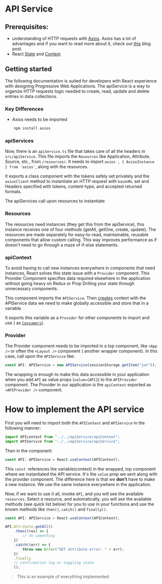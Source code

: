 # API Service

## Prerequisites:

-   understanding of HTTP requests with [Axios](https://www.npmjs.com/package/axios). Axios has a lot of advantages and if
    you want to read more about it, check
    out [this](https://betterprogramming.pub/why-javascript-developers-should-prefer-axios-over-fetch-294b28a96e2c) blog
    post.
-   React [State](https://reactjs.org/docs/hooks-state.html) and [Context](https://reactjs.org/docs/context.html)

## Getting started

The following documentation is suited for developers with React experience with designing Progressive Web Applications.
The apiService is a way to organize HTTP requests logic needed to create, read, update and delete entries in data
collections.

### Key Differences

-   Axios needs to be imported

```javascript
    npm install axios
```

### apiServices

Now, there is an `apiService.ts` file that takes care of all the headers in `src/apiService`. This file imports
the `Resources` like Application, Attribute, Source, etc., from `/resources/`. It needs to
import `axios , { AxiosInstance } from 'axios'`, along with the resources.

It exports a class component with the tokens safely set privately and the `axiosClient` method to instantiate an HTTP
request with `baseURL` set and Headers specified with tokens, content-type, and accepted returned formats.

The apiServices call upon resources to instantiate

### Resources

The resources need instances (they get this from the apiService), this instance receives one of four methods (getAll,
getOne, create, update). The resources are made separately for easy-to-read, maintainable, reusable components that
allow custom calling. This way improves performance as if doesn't need to go through a maze of if-else statements.

### apiContext

To avoid having to call new instances everywhere in components that need instances, React solves this state issue with
a `Provider` component. This Provider Component specifies data required elsewhere in the application without going heavy
on Redux or Prop Drilling your state through unnecessary components.

This component imports the `APIService`. Then [creates](https://reactjs.org/docs/context.html#reactcreatecontext)
context with the APIService data we need to make globally accessible and store that in a variable.

It exports this variable as a `Provider` for other components to import and use (
as [`Consumers`](https://reactjs.org/docs/context.html#contextconsumer)).

### Provider

The Provider component needs to be imported in a top component, like `<App />` or often the `<Layout />` component (
another wrapper component). In this case, call upon the `APIService` like:

```javascript
const API: APIService = new APIService(sessionStorage.getItem("jwt"));
```

The wrapping is enough to make this data accessible in your application when you add `API` as value
props (`value={API}`) to the `APIProvider` component. The Provider in our application is the `apiContext` exported
as `<APIProvider />` component.

# How to implement the API service

First you will need to import both the `APIContext` and `APIService` in the following manner:

```javascript
import APIcontext from "../../apiService/apiContext";
import APIService from "../../apiService/apiService";
```

Then in the component:

```javascript
const API: APIService = React.useContext(APIContext);
```

This `const `references the variable(context) in the wrapped, top component where we instantiated the API service. It's
the `value` prop we sent along with the provider component. The difference here is that we **don't** have to make a new
instance. We use the same instance everywhere in the application.

Now, if we want to use it all, invoke `API`, and you will see the available `resources`. Select a resource, and
automatically, you will see the available methods (see quick list below) for you to use in your functions and use the
known methods like `then()`, `catch()` and `finally()`.

```javascript
const API: APIService = React.useContext(APIContext);

API.Attribute.getAll()
    .then((res) => {
        // do something
    })
    .catch((err) => {
        throw new Error("GET attribute error: " + err);
    })
    .finally
    // confirmation log or toggling state
    ();
```

> This is an example of everything implemented
